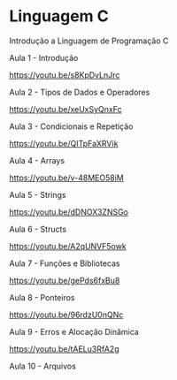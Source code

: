# Linguagem C
Introdução a Linguagem de Programação C

Aula 1 - Introdução

https://youtu.be/s8KpDvLnJrc

Aula 2 - Tipos de Dados e Operadores

https://youtu.be/xeUxSyQnxFc

Aula 3 - Condicionais e Repetição

https://youtu.be/QITpFaXRVik

Aula 4 - Arrays

https://youtu.be/v-48MEO58iM

Aula 5 - Strings

https://youtu.be/dDNOX3ZNSGo

Aula 6 - Structs

https://youtu.be/A2qUNVF5owk

Aula 7 - Funções e Bibliotecas

https://youtu.be/gePds6fxBu8

Aula 8 - Ponteiros

https://youtu.be/96rdzU0nQNc

Aula 9 - Erros e Alocação Dinâmica

https://youtu.be/tAELu3RfA2g


Aula 10 - Arquivos
